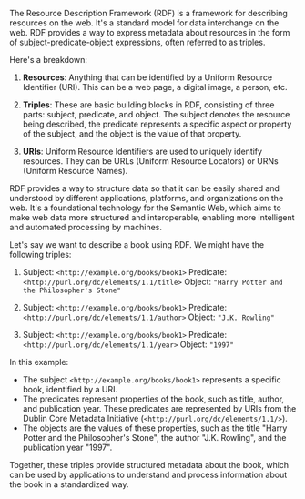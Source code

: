 The Resource Description Framework (RDF) is a framework for describing resources on the web. It's a standard model for data interchange on the web. RDF provides a way to express metadata about resources in the form of subject-predicate-object expressions, often referred to as triples.

Here's a breakdown:

1. **Resources**: Anything that can be identified by a Uniform Resource Identifier (URI). This can be a web page, a digital image, a person, etc.
    
2. **Triples**: These are basic building blocks in RDF, consisting of three parts: subject, predicate, and object. The subject denotes the resource being described, the predicate represents a specific aspect or property of the subject, and the object is the value of that property.
    
3. **URIs**: Uniform Resource Identifiers are used to uniquely identify resources. They can be URLs (Uniform Resource Locators) or URNs (Uniform Resource Names).
    

RDF provides a way to structure data so that it can be easily shared and understood by different applications, platforms, and organizations on the web. It's a foundational technology for the Semantic Web, which aims to make web data more structured and interoperable, enabling more intelligent and automated processing by machines.

Let's say we want to describe a book using RDF. We might have the following triples:

1. Subject: `<http://example.org/books/book1>` Predicate: `<http://purl.org/dc/elements/1.1/title>` Object: `"Harry Potter and the Philosopher's Stone"`
    
2. Subject: `<http://example.org/books/book1>` Predicate: `<http://purl.org/dc/elements/1.1/author>` Object: `"J.K. Rowling"`
    
3. Subject: `<http://example.org/books/book1>` Predicate: `<http://purl.org/dc/elements/1.1/year>` Object: `"1997"`
    

In this example:

- The subject `<http://example.org/books/book1>` represents a specific book, identified by a URI.
- The predicates represent properties of the book, such as title, author, and publication year. These predicates are represented by URIs from the Dublin Core Metadata Initiative (`<http://purl.org/dc/elements/1.1/>`).
- The objects are the values of these properties, such as the title "Harry Potter and the Philosopher's Stone", the author "J.K. Rowling", and the publication year "1997".

Together, these triples provide structured metadata about the book, which can be used by applications to understand and process information about the book in a standardized way.